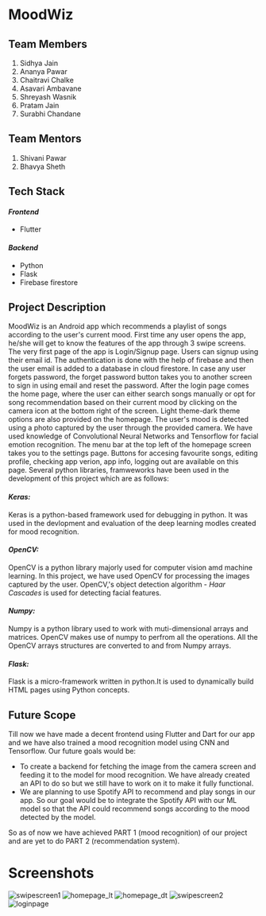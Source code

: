# MoodWiz

## Team Members
1. Sidhya Jain
2. Ananya Pawar
3. Chaitravi Chalke
4. Asavari Ambavane
5. Shreyash Wasnik
6. Pratam Jain
7. Surabhi Chandane

## Team Mentors
1. Shivani Pawar
2. Bhavya Sheth

## Tech Stack
#### *Frontend*
* Flutter 

#### *Backend*
* Python 
* Flask
* Firebase firestore

## Project Description
MoodWiz is an Android app which recommends a playlist of songs according to the user's current mood. First time any user opens the app, he/she will get to know the features of the app through 3 swipe screens. The very first page of the app is Login/Signup page. Users can signup using their email id. The authentication is done with the help of firebase and then the user email is added to a database in cloud firestore.  In case any user forgets password, the forget password button takes you to another screen to sign in using email and reset the password. After the login page comes the home page, where the user can either search songs manually or opt for song recommendation based on their current mood by clicking on the camera icon at the bottom right of the screen. Light theme-dark theme options are also provided on the homepage. The user's mood is detected using a photo captured by the user through the provided camera. We have used knowledge of Convolutional Neural Networks and Tensorflow for facial emotion recognition. The menu bar at the top left of the homepage screen takes you to the settings page. Buttons for accesing favourite songs, editing profile, checking app verion, app info, logging out are available on this page. Several python libraries, framweworks have been used in the development of this project which are as follows:

#### *Keras:*
Keras is a python-based framework used for debugging in python. It was used in the devlopment and evaluation of the deep learning modles created for mood recognition.

#### *OpenCV:*
OpenCV is a python library majorly used for computer vision amd machine learning. In this project, we have used OpenCV for processing the images captured by the user. OpenCV,'s object detection algorithm - *Haar Cascades* is used for detecting facial features.

#### *Numpy:*
Numpy is a python library used to work with muti-dimensional arrays and matrices. OpenCV makes use of numpy to perfrom all the operations. All the OpenCV arrays structures are converted to and from Numpy arrays.

#### *Flask:*
Flask is a micro-framework written in python.It is used to dynamically build HTML pages using Python concepts. 

## Future Scope

Till now we have made a decent frontend using Flutter and Dart for our app and we have also trained a mood recognition model using CNN and Tensorflow. Our future goals would be:
* To create a backend for fetching the image from the camera screen and feeding it to the model for mood recognition. We have already created an API to do so but we still have to work on it to make it fully functional.
* We are planning to use Spotify API to recommend and play songs in our app. So our goal would be to integrate the Spotify API with our ML model so that the API could recommend songs according to the mood detected by the model.

So as of now we have achieved PART 1 (mood recognition) of our project and are yet to do PART 2 (recommendation system).

# Screenshots
![swipescreen1](https://user-images.githubusercontent.com/80352794/119216890-07c3ef80-baf4-11eb-9046-5bd6aa956aaa.jpg)
![homepage_lt](https://user-images.githubusercontent.com/80352794/119216901-19a59280-baf4-11eb-9057-174f0524d30f.jpg)
![homepage_dt](https://user-images.githubusercontent.com/80352794/119216904-1b6f5600-baf4-11eb-82a7-22ef1d5124ee.jpg)
![swipescreen2](https://user-images.githubusercontent.com/80352794/119216905-1c07ec80-baf4-11eb-95c6-e986b26cf80d.jpg)
![loginpage](https://user-images.githubusercontent.com/80352794/119216907-1d391980-baf4-11eb-9129-ffd8bb60ad5b.jpg)
